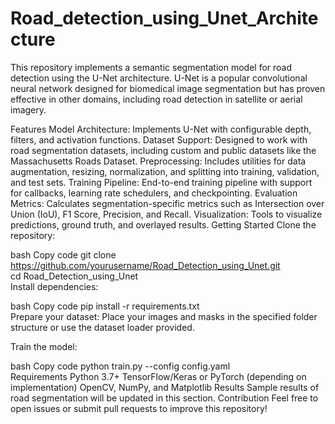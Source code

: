 # Road_detection_using_Unet_Architecture
This repository implements a semantic segmentation model for road detection using the U-Net architecture. U-Net is a popular convolutional neural network designed for biomedical image segmentation but has proven effective in other domains, including road detection in satellite or aerial imagery.

Features
Model Architecture: Implements U-Net with configurable depth, filters, and activation functions.
Dataset Support: Designed to work with road segmentation datasets, including custom and public datasets like the Massachusetts Roads Dataset.
Preprocessing: Includes utilities for data augmentation, resizing, normalization, and splitting into training, validation, and test sets.
Training Pipeline: End-to-end training pipeline with support for callbacks, learning rate schedulers, and checkpointing.
Evaluation Metrics: Calculates segmentation-specific metrics such as Intersection over Union (IoU), F1 Score, Precision, and Recall.
Visualization: Tools to visualize predictions, ground truth, and overlayed results.
Getting Started
Clone the repository:

bash
Copy code
git clone https://github.com/yourusername/Road_Detection_using_Unet.git  
cd Road_Detection_using_Unet  
Install dependencies:

bash
Copy code
pip install -r requirements.txt  
Prepare your dataset:
Place your images and masks in the specified folder structure or use the dataset loader provided.

Train the model:

bash
Copy code
python train.py --config config.yaml  
Requirements
Python 3.7+
TensorFlow/Keras or PyTorch (depending on implementation)
OpenCV, NumPy, and Matplotlib
Results
Sample results of road segmentation will be updated in this section.
Contribution
Feel free to open issues or submit pull requests to improve this repository!
